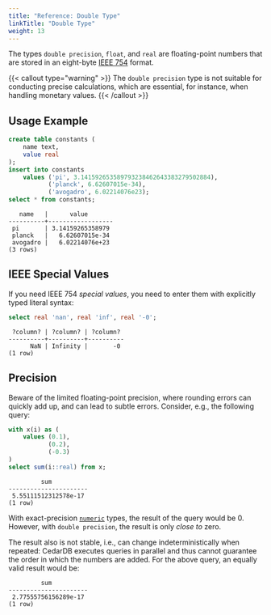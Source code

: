 ```yaml
---
title: "Reference: Double Type"
linkTitle: "Double Type"
weight: 13
---
```


The types `double precision`, `float`, and `real` are floating-point numbers that are stored in an eight-byte
[IEEE&nbsp;754](https://de.wikipedia.org/wiki/IEEE_754) format.

{{< callout type="warning" >}}
The `double precision` type is not suitable for conducting precise calculations, which are essential, for instance, when handling monetary values.
{{< /callout >}}

## Usage Example
```sql
create table constants (
    name text,
    value real
);
insert into constants
    values ('pi', 3.141592653589793238462643383279502884),
           ('planck', 6.62607015e-34),
           ('avogadro', 6.02214076e23);
select * from constants;
```

```
   name   |      value       
----------+------------------
 pi       | 3.14159265358979
 planck   |   6.62607015e-34
 avogadro |   6.02214076e+23
(3 rows)
```
## IEEE Special Values

If you need IEEE&nbsp;754 *special values*, you need to enter them with explicitly typed literal syntax:
```sql
select real 'nan', real 'inf', real '-0';
```

```
 ?column? | ?column? | ?column? 
----------+----------+----------
      NaN | Infinity |       -0
(1 row)
```

## Precision

Beware of the limited floating-point precision, where rounding errors can quickly add up, and can lead 
to subtle errors.
Consider, e.g., the following query: 

```sql
with x(i) as (
    values (0.1), 
           (0.2), 
           (-0.3)
) 
select sum(i::real) from x;
```

```
         sum          
----------------------
 5.55111512312578e-17
(1 row)
```

With exact-precision [`numeric`](numeric) types, the result of the query would be 0.
However, with `double precision`, the result is only *close to* zero.

The result also is not stable, i.e., can change indeterministically when repeated:
CedarDB executes queries in parallel and thus cannot guarantee the order in which the numbers are added.
For the above query, an equally valid result would be:

```
         sum          
----------------------
 2.77555756156289e-17
(1 row)
```
